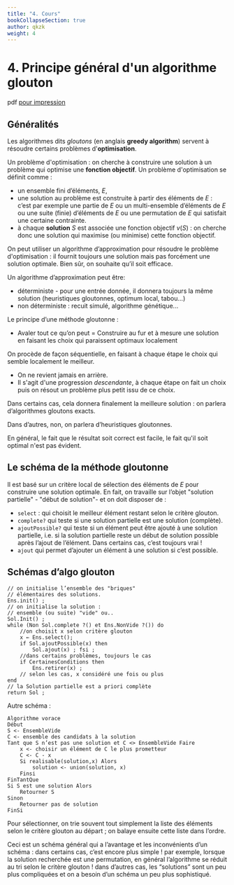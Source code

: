 ```yaml
---
title: "4. Cours"
bookCollapseSection: true
author: qkzk
weight: 4
---
```


# 4. Principe général d'un algorithme glouton

pdf [pour impression](/uploads/docsnsi/algo/glouton/4_cours.pdf)

## Généralités

Les algorithmes dits _gloutons_ (en anglais **greedy algorithm**)
servent à résoudre certains problèmes d'**optimisation**.

Un problème d'optimisation : on cherche à construire une solution à un
problème qui optimise une **fonction objectif**. Un problème
d'optimisation se définit comme :

- un ensemble fini d’éléments, $E$,
- une solution au problème est construite à partir des éléments de
  $E$ : c’est par exemple une partie de $E$ ou un multi-ensemble
  d’éléments de $E$ ou une suite (finie) d’éléments de $E$ ou une
  permutation de $E$ qui satisfait une certaine contrainte.
- à chaque **solution** $S$ est associée une fonction objectif
  $v(S)$ : on cherche donc une solution qui maximise (ou minimise)
  cette fonction objectif.

On peut utiliser un algorithme d’approximation pour résoudre le
problème d'optimisation : il fournit toujours une solution mais pas
forcément une solution optimale. Bien sûr, on souhaite qu’il soit
efficace.

Un algorithme d’approximation peut être:

- déterministe - pour une entrée donnée, il donnera toujours la même
  solution (heuristiques gloutonnes, optimum local, tabou...)
- non déterministe : recuit simulé, algorithme génétique...

Le principe d’une méthode gloutonne :

- Avaler tout ce qu’on peut = Construire au fur et à mesure une
  solution en faisant les choix qui paraissent optimaux localement

On procède de façon séquentielle, en faisant à chaque étape le choix qui semble localement le meilleur.

- On ne revient jamais en arrière.
- Il s'agit d'une progression _descendante_, à chaque étape on fait
  un choix puis on résout un problème plus petit issu de ce choix.

Dans certains cas, cela donnera finalement la meilleure solution : on
parlera d’algorithmes gloutons exacts.

Dans d’autres, non, on parlera d’heuristiques gloutonnes.

En général, le fait que le résultat soit correct est facile, le fait
qu'il soit optimal n'est pas évident.

## Le schéma de la méthode gloutonne

Il est basé sur un critère local de sélection des éléments de $E$ pour
construire une solution optimale. En fait, on travaille sur l’objet
"solution partielle" - "début de solution"- et on doit disposer de :

- `select` : qui choisit le meilleur élément restant selon le critère glouton.
- `complete?` qui teste si une solution partielle est une solution (complète).
- `ajoutPossible?` qui teste si un élément peut être ajouté à une
  solution partielle, i.e. si la solution partielle reste un début de
  solution possible après l’ajout de l’élément. Dans certains cas,
  c’est toujours vrai !
- `ajout` qui permet d’ajouter un élément à une solution si c’est possible.

## Schémas d’algo glouton

```
// on initialise l’ensemble des "briques"
// élémentaires des solutions.
Ens.init() ;
// on initialise la solution :
// ensemble (ou suite) "vide" ou..
Sol.Init() ;
while (Non Sol.complete ?() et Ens.NonVide ?()) do
    //on choisit x selon critère glouton
    x ← Ens.select();
    if Sol.ajoutPossible(x) then
        Sol.ajout(x) ; fsi ;
    //dans certains problèmes, toujours le cas
    if CertainesConditions then
        Ens.retirer(x) ;
    // selon les cas, x considéré une fois ou plus
end
// la Solution partielle est a priori complète
return Sol ;
```

Autre schéma :

```
Algorithme vorace
Début
S <- EnsembleVide
C <- ensemble des candidats à la solution
Tant que S n’est pas une solution et C <> EnsembleVide Faire
	x <- choisir un élément de C le plus prometteur
	C <- C - x
	Si realisable(solution,x) Alors
		solution <- union(solution, x)
	Finsi
FinTantQue
Si S est une solution Alors
	Retourner S
Sinon
	Retourner pas de solution
FinSi
```

Pour sélectionner, on trie souvent tout simplement la liste des
éléments selon le critère glouton au départ ; on balaye ensuite cette
liste dans l’ordre.

Ceci est un schéma général qui a l’avantage et les inconvénients d’un
schéma : dans certains cas, c’est encore plus simple ! par exemple,
lorsque la solution recherchée est une permutation, en général
l’algorithme se réduit au tri selon le critère glouton ! dans d’autres
cas, les “solutions” sont un peu plus compliquées et on a besoin d’un
schéma un peu plus sophistiqué.
